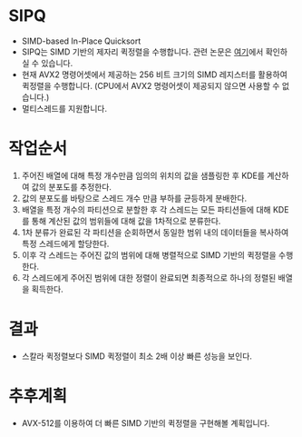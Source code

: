 # SIPQ
 - SIMD-based In-Place Quicksort
 - SIPQ는 SIMD 기반의 제자리 퀵정렬을 수행합니다. 관련 논문은 [여기](https://lib.koreatech.ac.kr/#/search/detail/742017)에서 확인하실 수 있습니다.
 - 현재 AVX2 명령어셋에서 제공하는 256 비트 크기의 SIMD 레지스터를 활용하여 퀵정렬을 수행합니다. (CPU에서 AVX2 명령어셋이 제공되지 않으면 사용할 수 없습니다.)
 - 멀티스레드를 지원합니다.

# 작업순서
1. 주어진 배열에 대해 특정 개수만큼 임의의 위치의 값을 샘플링한 후 KDE를 계산하여 값의 분포도를 추정한다.
2. 값의 분포도를 바탕으로 스레드 개수 만큼 부하를 균등하게 분배한다.
3. 배열을 특정 개수의 파티션으로 분할한 후 각 스레드는 모든 파티션들에 대해 KDE를 통해 계산된 값의 범위들에 대해 값을 1차적으로 분류한다.
4. 1차 분류가 완료된 각 파티션을 순회하면서 동일한 범위 내의 데이터들을 복사하여 특정 스레드에게 할당한다.
5. 이후 각 스레드는 주어진 값의 범위에 대해 병렬적으로 SIMD 기반의 퀵정렬을 수행한다.
6. 각 스레드에게 주어진 범위에 대한 정렬이 완료되면 최종적으로 하나의 정렬된 배열을 획득한다.

# 결과
 - 스칼라 퀵정렬보다 SIMD 퀵정렬이 최소 2배 이상 빠른 성능을 보인다.

# 추후계획
 - AVX-512를 이용하여 더 빠른 SIMD 기반의 퀵정렬을 구현해볼 계획입니다.
